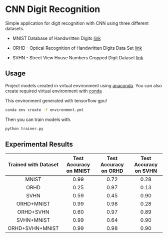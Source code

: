 # CNN Digit Recognition

Simple application for digit recognition with CNN using three different datasets.

 * MNIST Database of Handwritten Digits [link](https://keras.io/datasets/)

 * ORHD - Optical Recognition of Handwritten Digits Data Set [link](https://archive.ics.uci.edu/ml/datasets/Optical+Recognition+of+Handwritten+Digits)

 * SVHN - Street View House Numbers Cropped Digit Dataset [link](http://www.iapr-tc11.org/mediawiki/index.php?title=The_Street_View_House_Numbers_%28SVHN%29_Dataset)

## Usage

Project models created in virtual environment using [anaconda](https://www.anaconda.com/).
You can also create required virtual environment with [conda](https://docs.conda.io/projects/conda/en/latest/user-guide/tasks/manage-environments.html#creating-an-environment-from-an-environment-yml-file)

This environment generated with tensorflow gpu!

```sh
conda env create -f environment.yml
```

Then you can train models with.

```python
python trainer.py
```

## Experimental Results

| Trained with Dataset | Test Accuracy on MNIST | Test Accuracy on ORHD | Test Accuracy on SVHN |
| :------------------: | :--------------------: | :-------------------: | :-------------------: |
| MNIST                | 0.99                   | 0.72                  | 0.28                  |
| ORHD                 | 0.25                   | 0.97                  | 0.13                  |
| SVHN                 | 0.59                   | 0.45                  | 0.90                  |     
| ORHD+MNIST           | 0.99                   | 0.98                  | 0.28                  |
| ORHD+SVHN            | 0.60                   | 0.97                  | 0.89                  |
| SVHN+MNIST           | 0.99                   | 0.64                  | 0.90                  |
| ORHD+SVHN+MNIST      | 0.99                   | 0.98                  | 0.90                  |
